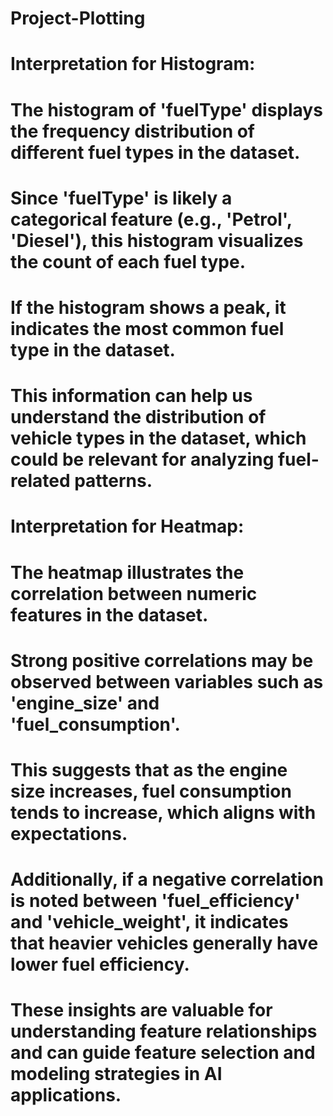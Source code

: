 # Project-Plotting
# Interpretation for Histogram:
# The histogram of 'fuelType' displays the frequency distribution of different fuel types in the dataset. 
# Since 'fuelType' is likely a categorical feature (e.g., 'Petrol', 'Diesel'), this histogram visualizes the count of each fuel type.
# If the histogram shows a peak, it indicates the most common fuel type in the dataset. 
# This information can help us understand the distribution of vehicle types in the dataset, which could be relevant for analyzing fuel-related patterns.

# Interpretation for Heatmap:
# The heatmap illustrates the correlation between numeric features in the dataset.
# Strong positive correlations may be observed between variables such as 'engine_size' and 'fuel_consumption'.
# This suggests that as the engine size increases, fuel consumption tends to increase, which aligns with expectations.
# Additionally, if a negative correlation is noted between 'fuel_efficiency' and 'vehicle_weight', it indicates that heavier vehicles generally have lower fuel efficiency.
# These insights are valuable for understanding feature relationships and can guide feature selection and modeling strategies in AI applications.

